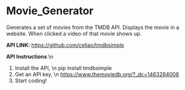 # Movie_Generator
Generates a set of movies from the TMDB API. Displays the movie in a website. When clicked a video of that movie shows up.

<b> API LINK: </b>
https://github.com/celiao/tmdbsimple

<b> API Instructions </b> \n
1) Install the API, \n 
pip install tmdbsimple
2) Get an API key, \n
https://www.themoviedb.org/?_dc=1463284008
3) Start coding!
